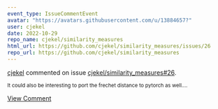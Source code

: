 ```yaml
---
event_type: IssueCommentEvent
avatar: "https://avatars.githubusercontent.com/u/13884657?"
user: cjekel
date: 2022-10-29
repo_name: cjekel/similarity_measures
html_url: https://github.com/cjekel/similarity_measures/issues/26
repo_url: https://github.com/cjekel/similarity_measures
---
```


<a href='https://github.com/cjekel' target='_blank'>cjekel</a> commented on issue <a href='https://github.com/cjekel/similarity_measures/issues/26' target='_blank'>cjekel/similarity_measures#26</a>.

<small>It could also be interesting to port the frechet distance to pytorch as well....</small>

<a href='https://github.com/cjekel/similarity_measures/issues/26' target='_blank'>View Comment</a>